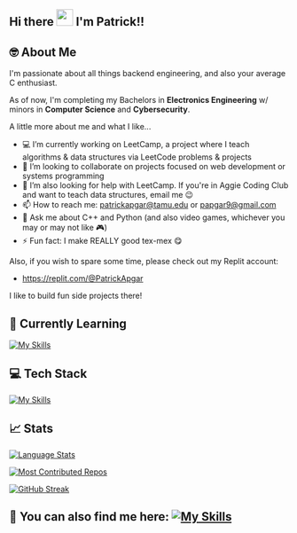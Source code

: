 ## Hi there <img src="https://raw.githubusercontent.com/MartinHeinz/MartinHeinz/master/wave.gif" width="30px"> I'm Patrick!!

## 🤓 About Me
I'm passionate about all things backend engineering, and also your average C enthusiast. 

As of now, I'm completing my Bachelors in **Electronics Engineering** w/ minors in **Computer Science** and **Cybersecurity**.

A little more about me and what I like...

- 💻 I’m currently working on LeetCamp, a project where I teach algorithms & data structures via LeetCode problems & projects
- 👯 I’m looking to collaborate on projects focused on web development or systems programming
- 🤔 I’m also looking for help with LeetCamp. If you're in Aggie Coding Club and want to teach data structures, email me 😉
- 📫 How to reach me: patrickapgar@tamu.edu or papgar9@gmail.com
- 💬 Ask me about C++ and Python (and also video games, whichever you may or may not like 🎮)
- ⚡ Fun fact: I make REALLY good tex-mex 😋
 
Also, if you wish to spare some time, please check out my Replit account: 

- https://replit.com/@PatrickApgar 

I like to build fun side projects there!

## 🧠 Currently Learning
<!-- 
![Go](https://img.shields.io/badge/go-%2300ADD8.svg?style=for-the-badge&logo=go&logoColor=white)
![GraphQL](https://img.shields.io/badge/-GraphQL-E10098?style=for-the-badge&logo=graphql&logoColor=white) -->

[![My Skills](https://skillicons.dev/icons?i=go,ts)](https://skillicons.dev)

<!-- --- -->

<!--
![Patrick's GitHub stats](https://github-readme-stats.vercel.app/api?username=patricklapgar&show_icons=true&theme=transparent)

[![Top Languages](https://github-readme-stats.vercel.app/api/top-langs/?username=patricklapgar&layout=compact)](https://github.com/patricklapgar/github-readme-stats)
 -->

## 💻 Tech Stack

<!-- ![Python](https://img.shields.io/badge/Python-FFD43B?style=for-the-badge&logo=python&logoColor=blue) ![JavaScript](https://img.shields.io/badge/JavaScript-323330?style=for-the-badge&logo=javascript&logoColor=F7DF1E) ![C](https://img.shields.io/badge/C-00599C?style=for-the-badge&logo=c&logoColor=white) ![C++](https://img.shields.io/badge/C%2B%2B-00599C?style=for-the-badge&logo=c%2B%2B&logoColor=white) ![TypeScript](https://img.shields.io/badge/TypeScript-007ACC?style=for-the-badge&logo=typescript&logoColor=white) ![NodeJS](https://img.shields.io/badge/Node.js-339933?style=for-the-badge&logo=nodedotjs&logoColor=white) ![Electron](https://img.shields.io/badge/Electron-2B2E3A?style=for-the-badge&logo=electron&logoColor=9FEAF9) ![Flask](https://img.shields.io/badge/Flask-000000?style=for-the-badge&logo=flask&logoColor=white) ![ExpressJS](https://img.shields.io/badge/Express.js-000000?style=for-the-badge&logo=express&logoColor=white) ![jQuery](https://img.shields.io/badge/jQuery-0769AD?style=for-the-badge&logo=jquery&logoColor=white) ![Docker](https://img.shields.io/badge/Docker-2CA5E0?style=for-the-badge&logo=docker&logoColor=white) ![MongoDB](https://img.shields.io/badge/MongoDB-4EA94B?style=for-the-badge&logo=mongodb&logoColor=white) ![ThreeJS](https://img.shields.io/badge/ThreeJs-black?style=for-the-badge&logo=three.js&logoColor=white) ![SQLite](https://img.shields.io/badge/SQLite-07405E?style=for-the-badge&logo=sqlite&logoColor=white) ![Webpack](https://img.shields.io/badge/Webpack-8DD6F9?style=for-the-badge&logo=Webpack&logoColor=white) ![MySQL](https://img.shields.io/badge/MySQL-005C84?style=for-the-badge&logo=mysql&logoColor=white) ![Redis]( 	https://img.shields.io/badge/redis-%23DD0031.svg?&style=for-the-badge&logo=redis&logoColor=white) ![AWS](https://img.shields.io/badge/Amazon_AWS-FF9900?style=for-the-badge&logo=amazonaws&logoColor=white) ![Git](https://img.shields.io/badge/GIT-E44C30?style=for-the-badge&logo=git&logoColor=white) -->

[![My Skills](https://skillicons.dev/icons?i=python,js,c,cpp,nodejs,react,jquery,flask,mongodb,mysql,docker,aws,git&perline=6)](https://skillicons.dev)

 ## 📈 Stats

[![Language Stats](https://api.githubtrends.io/user/svg/patricklapgar/langs?time_range=one_year&use_percent=True&include_private=True&loc_metric=changed&theme=dark)]()

[![Most Contributed Repos](https://api.githubtrends.io/user/svg/patricklapgar/repos?time_range=one_year&loc_metric=changed&theme=dark)]()

[![GitHub Streak](http://github-readme-streak-stats.herokuapp.com?user=patricklapgar&theme=dark&hide_border=true&mode=weekly)](https://git.io/streak-stats)

<!-- Book Recommendations -->
<!-- ## 📖 Book Recommendations
If you're looking for something interesting...

- [Beej's C Programming Book](https://beej.us/guide/bgc/pdf/bgc_usl_c_1.pdf)
- [Halo: First Strike](https://www.pdfdrive.com/halo-first-strike-e197869295.html) <- Hands-down the **best** Halo novel ever written, change my mind
- [Machine Learning. The New AI](https://www.pdfdrive.com/machine-learning-the-new-ai-e167400703.html) 🤓
- [The Lord of the Rings - The Fellowship of the Ring](https://www.pdfdrive.com/lord-of-the-rings-the-fellowship-of-the-ring-e193584112.html) <- Classic 👌
-->

## 🔗 You can also find me here: [![My Skills](https://skillicons.dev/icons?i=linkedin,discord,github,replit&perline=6)](https://www.linkedin.com/in/patrickapgar/)

<!-- 
![LinkedIn](https://img.shields.io/badge/LinkedIn-0077B5?style=for-the-badge&logo=linkedin&logoColor=white) ![Github](https://img.shields.io/badge/GitHub-100000?style=for-the-badge&logo=github&logoColor=white) ![Discord](https://img.shields.io/badge/Discord-5865F2?style=for-the-badge&logo=discord&logoColor=white) ![LeetCode](https://img.shields.io/badge/-LeetCode-FFA116?style=for-the-badge&logo=LeetCode&logoColor=black) ![Replit](https://img.shields.io/badge/replit-667881?style=for-the-badge&logo=replit&logoColor=white) -->
<!-- <img src="https://cdn.worldvectorlogo.com/logos/python-original.svg " alt="Python Logo" width="50" height="50"/> <img src="https://cdn.worldvectorlogo.com/logos/javascript.svg" alt="JavaScript Logo" width="50" height="50"/> 
<!-- <img src="https://cdn.worldvectorlogo.com/logos/electron-original.svg " alt="Electron Logo" width="50" height="50"/> <img src="https://cdn.worldvectorlogo.com/logos/nodejs-original.svg" alt="NodeJS Logo" width="50" height="50"/> <img src="https://cdn.worldvectorlogo.com/logos/react-original.svg" alt="React Logo" width="50" height="50"/>  <img src="https://cdn.worldvectorlogo.com/logos/html5-original.svg" alt="HTML Logo" width="50" height="50"/> <img src="https://cdn.worldvectorlogo.com/logos/css3.svg" alt="CSS Logo" width="50" height="50"/> <img src="https://cdn.worldvectorlogo.com/logos/bootstrap-original.svg " alt="Bootstrap Logo" width="50" height="50"/> -->

<!---
"Great artists weren't great because at birth they could paint, the greats were great because they paint a lot"

 - Macklemore
 --->

